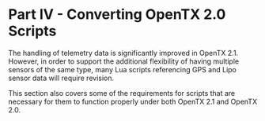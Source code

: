# Part IV - Converting OpenTX 2.0 Scripts

The handling of telemetry data is significantly improved in OpenTX 2.1. However, in order to support the additional flexibility of having multiple sensors of the same type, many Lua scripts referencing GPS and Lipo sensor data will require revision.

This section also covers some of the requirements for scripts that are necessary for them to function properly under both OpenTX 2.1 and OpenTX 2.0.

